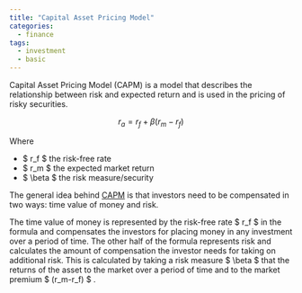 ```yaml
---
title: "Capital Asset Pricing Model"
categories:
  - finance
tags:
  - investment
  - basic
---
```


Capital Asset Pricing Model (CAPM) is a model that describes the 
relationship between risk and expected return and is used in 
the pricing of risky securities.

$$
r_a = r_f + \beta (r_m - r_f)
$$

Where

- $ r_f $ the risk-free rate
- $ r_m $ the expected market return
- $ \beta $ the risk measure/security

The general idea behind [CAPM](http://www.investopedia.com/terms/c/capm.asp#axzz2Lc5AZO48) is that investors need to be compensated in two ways: time value of money and risk.

The time value of money is represented by the risk-free rate 
$ r_f $ in the formula and compensates the investors for placing money 
in any investment over a period of time. 
The other half of the formula represents risk and calculates the amount 
of compensation the investor needs for taking on additional risk. 
This is calculated by taking a risk measure $ \beta $ that the returns 
of the asset to the market over a period of time and to the market 
premium $ (r_m-r_f) $ .

